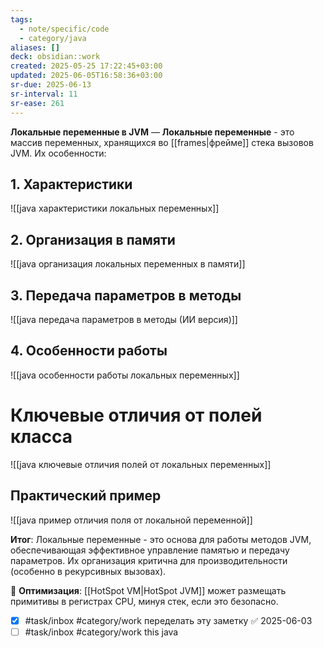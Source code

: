```yaml
---
tags:
  - note/specific/code
  - category/java
aliases: []
deck: obsidian::work
created: 2025-05-25 17:22:45+03:00
updated: 2025-06-05T16:58:36+03:00
sr-due: 2025-06-13
sr-interval: 11
sr-ease: 261
---
```


**Локальные переменные в JVM**
—
**Локальные переменные** - это массив переменных, хранящихся во [[frames|фрейме]] стека вызовов JVM. Их особенности:

## 1. Характеристики
![[java характеристики локальных переменных]]

## 2. Организация в памяти
![[java организация локальных переменных в памяти]]

## 3. Передача параметров в методы
![[java передача параметров в методы (ИИ версия)]]
## 4. Особенности работы
![[java особенности работы локальных переменных]]

# Ключевые отличия от полей класса

![[java ключевые отличия полей от локальных переменных]]

## Практический пример
![[java пример отличия поля от локальной переменной]]

**Итог**: Локальные переменные - это основа для работы методов JVM, обеспечивающая эффективное управление памятью и передачу параметров. Их организация критична для производительности (особенно в рекурсивных вызовах).

🚀 **Оптимизация**: [[HotSpot VM|HotSpot JVM]] может размещать примитивы в регистрах CPU, минуя стек, если это безопасно.

- [x] #task/inbox #category/work переделать эту заметку ✅ 2025-06-03
- [ ] #task/inbox #category/work this java
